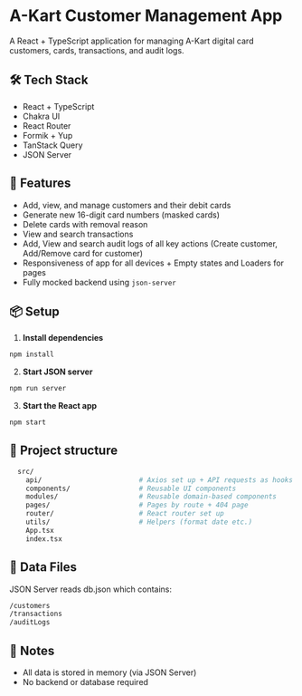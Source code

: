 # A-Kart Customer Management App

A React + TypeScript application for managing A-Kart digital card customers, cards, transactions, and audit logs.

## 🛠 Tech Stack

- React + TypeScript
- Chakra UI
- React Router
- Formik + Yup
- TanStack Query
- JSON Server

## 🚀 Features

- Add, view, and manage customers and their debit cards
- Generate new 16-digit card numbers (masked cards)
- Delete cards with removal reason
- View and search transactions
- Add, View and search audit logs of all key actions (Create customer, Add/Remove card for customer)
- Responsiveness of app for all devices + Empty states and Loaders for pages
- Fully mocked backend using `json-server`

## 📦 Setup

1. **Install dependencies**

```bash
npm install
```

2. **Start JSON server**

```bash
npm run server
```

3. **Start the React app**

```bash
npm start
```

## 📜 Project structure

```bash
  src/
    api/                        # Axios set up + API requests as hooks + models
    components/                 # Reusable UI components
    modules/                    # Reusable domain-based components
    pages/                      # Pages by route + 404 page
    router/                     # React router set up
    utils/                      # Helpers (format date etc.)
    App.tsx
    index.tsx
```

## 📁 Data Files

JSON Server reads db.json which contains:

```bash
/customers
/transactions
/auditLogs
```

## 🔐 Notes

- All data is stored in memory (via JSON Server)
- No backend or database required
